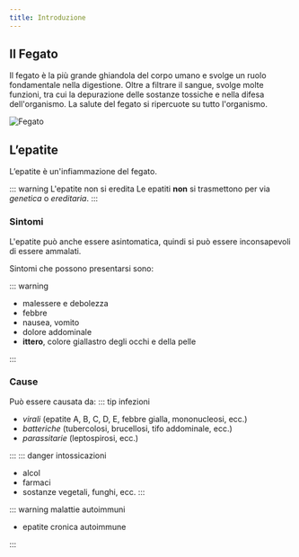 ```yaml
---
title: Introduzione
---
```


## Il Fegato

Il fegato è la più grande ghiandola del corpo umano e svolge un ruolo fondamentale nella digestione. Oltre a filtrare il sangue, svolge molte funzioni, tra cui la depurazione delle sostanze tossiche e nella difesa dell'organismo. La salute del fegato si ripercuote su tutto l'organismo.

![Fegato](./assets/images/liver-female.jpg)

## L’epatite

L’epatite è un'infiammazione del fegato.

::: warning L'epatite non si eredita
Le epatiti **non** si trasmettono per via _genetica_ o _ereditaria_.
:::

### Sintomi

L'epatite può anche essere asintomatica, quindi si può essere inconsapevoli di essere ammalati.

Sintomi che possono presentarsi sono:

::: warning

- malessere e debolezza
- febbre
- nausea, vomito
- dolore addominale
- **ittero**, colore giallastro degli occhi e della pelle

:::

### Cause

Può essere causata da:
::: tip infezioni

- _virali_ (epatite A, B, C, D, E, febbre gialla, mononucleosi, ecc.)
- _batteriche_ (tubercolosi, brucellosi, tifo addominale, ecc.)
- _parassitarie_ (leptospirosi, ecc.)

:::
::: danger intossicazioni

- alcol
- farmaci
- sostanze vegetali, funghi, ecc.
  :::

::: warning malattie autoimmuni

- epatite cronica autoimmune

:::
